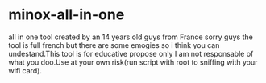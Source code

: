 # minox-all-in-one
all in one tool created by an 14 years old guys from France sorry guys the tool is full french but there are some emogies so i think you can undestand.This tool is for educative propose only I am not responsable of what you doo.Use at your own risk(run script with root to sniffing with your wifi card).
